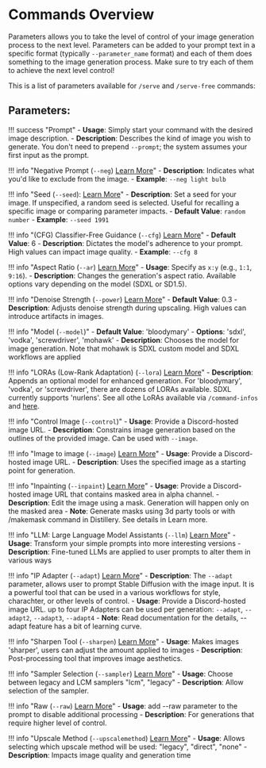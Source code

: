# Commands Overview

Parameters allows you to take the level of control of your image generation process to the next level. Parameters can be added to your prompt text in a specific format (typically `--parameter_name` format) and each of them does something to the image generation process. Make sure to try each of them to achieve the next level control!

This is a list of parameters available for `/serve` and `/serve-free` commands:

## Parameters:

!!! success "Prompt"
    - **Usage**: Simply start your command with the desired image description.
    - **Description**: Describes the kind of image you wish to generate. You don't need to prepend `--prompt`; the system assumes your first input as the prompt.

!!! info "Negative Prompt (`--neg`) [Learn More](negative_prompt/negative_prompt.md)"
    - **Description**: Indicates what you'd like to exclude from the image.
    - **Example**: `--neg light bulb`

!!! info "Seed (`--seed`): [Learn More](seed/seed.md)"
    - **Description**: Set a seed for your image. If unspecified, a random seed is selected. Useful for recalling a specific image or comparing parameter impacts. 
    - **Default Value**: `random number`
    - **Example**: `--seed 1991`

!!! info "(CFG) Classifier-Free Guidance (`--cfg`) [Learn More](cfg/cfg.md)"
    - **Default Value**: 6
    - **Description**: Dictates the model's adherence to your prompt. High values can impact image quality.
    - **Example**: `--cfg 8`

!!! info "Aspect Ratio (`--ar`) [Learn More](aspect_ratio/aspect_ratio.md)"
    - **Usage**: Specify as `x:y` (e.g., `1:1`, `9:16`).
    - **Description**: Changes the generation's aspect ratio. Available options vary depending on the model (SDXL or SD1.5).

!!! info "Denoise Strength (`--power`) [Learn More](denoise/denoise.md)"
    - **Default Value**: 0.3
    - **Description**: Adjusts denoise strength during upscaling. High values can introduce artifacts in images.

!!! info "Model (`--model`)"
    - **Default Value**: 'bloodymary'
    - **Options**: 'sdxl', 'vodka', 'screwdriver', 'mohawk'
    - **Description**: Chooses the model for image generation. Note that mohawk is SDXL custom model and SDXL workflows are applied

!!! info "LORAs (Low-Rank Adaptation) (`--lora`) [Learn More](lora/lora.md)"
    - **Description**: Appends an optional model for enhanced generation. For 'bloodymary', 'vodka', or 'screwdriver', there are dozens of LORAs available. SDXL currently supports 'nurlens'. See all othe LoRAs available via `/command-infos` and [here](lora/lora.md).

!!! info "Control Image (`--control`)"
    - **Usage**: Provide a Discord-hosted image URL.
    - **Description**: Constrains image generation based on the outlines of the provided image. Can be used with `--image`.

!!! info "Image to image (`--image`) [Learn More](img2img/img2img.md)" 
    - **Usage**: Provide a Discord-hosted image URL.
    - **Description**: Uses the specified image as a starting point for generation.

!!! info "Inpainting (`--inpaint`) [Learn More](inpaint/inpaint.md)" 
    - **Usage**: Provide a Discord-hosted image URL that contains masked area in alpha channel.
    - **Description**: Edit the image using a mask. Generation will happen only on the masked area
    - **Note**: Generate masks using 3d party tools or with /makemask command in Distillery. See details in Learn more.

!!! info "LLM: Large Language Model Assistants (`--llm`) [Learn More](llm/llm.md)" 
    - **Usage**: Transform your simple prompts into more interesting versions
    - **Description**: Fine-tuned LLMs are applied to user prompts to alter them in various ways

!!! info "IP Adapter (`--adapt`) [Learn More](adapt/adapt.md)"
    - **Description**: The `--adapt` parameter, allows user to prompt Stable Diffusion with the image input. It is a powerful tool that can be used in a various workflows for style, charachter, or other levels of control.
    - **Usage**: Provide a Discord-hosted image URL. up to four IP Adapters can be used per generation: `--adapt`, `--adapt2`, `--adapt3`, `--adapt4`
    - **Note**: Read documentation for the details, --adapt feature has a bit of learning curve.

!!! info "Sharpen Tool (`--sharpen`) [Learn More](sharpen/sharpen.md)" 
    - **Usage**: Makes images 'sharper', users can adjust the amount applied to images
    - **Description**: Post-processing tool that improves image aesthetics.

!!! info "Sampler Selection (`--sampler`) [Learn More](sampler/sampler.md)" 
    - **Usage**: Choose between legacy and LCM samplers "lcm", "legacy"
    - **Description**: Allow selection of the sampler.

!!! info "Raw (`--raw`) [Learn More](raw/raw.md)" 
    - **Usage**: add --raw parameter to the prompt to disable additional processing
    - **Description**: For generations that require higher level of control.

!!! info "Upscale Method (`--upscalemethod`) [Learn More](upscale_method/upscale_method.md)" 
    - **Usage**: Allows selecting which upscale method will be used: "legacy", "direct", "none"
    - **Description**: Impacts image quality and generation time

